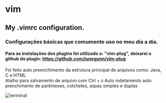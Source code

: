 # vim
## My .vimrc configuration.

### Configurações básicas que comumente uso no meu dia a dia.

#### Para as instalações dos plugins foi utilizado o: "vim-plug", deixarei o github do plugin: https://github.com/junegunn/vim-plug

Foi feito auto preenchimento da estrutura príncipal de arquivos como: Java, C e HTML<br>
Atalho para salvamento de arquivo com Ctrl + s
Auto indetamento
auto prenchimento de parênteses, colchetes, aspas simples e duplas




![terminal](https://user-images.githubusercontent.com/72472078/125152589-d0e97d80-e123-11eb-9899-b560ae13a8fe.jpeg)


